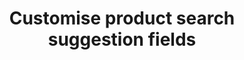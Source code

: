 ---
title: "Customise product search suggestion fields"
name: "channelmeta_trade"
key: "elastic_suggest_fields"
description: "ElasticSearch fields to use for suggests (type ahead drop down on top navigation). See elastic search documentation for field weighting and other features"
user_friendly_description: "As soon as your customers start typing in the search a dropdown will appear with suggested results. You can set this to look at only certain product fields such as SKU, product title, barcode."
default: "variants.sku^3,title^3,variants.barcode"
values: []
tags: [channelmeta,trade]
type: "meta"
process: "products"
headless: true
---